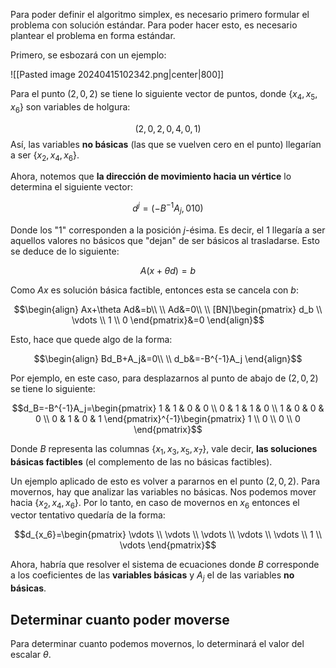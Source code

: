 
Para poder definir el algoritmo simplex, es necesario primero formular el problema con solución estándar. Para poder hacer esto, es necesario plantear el problema en forma estándar. 

Primero, se esbozará con un ejemplo: 

![[Pasted image 20240415102342.png|center|800]] 

Para el punto $(2,0,2)$ se tiene lo siguiente vector de puntos, donde $\lbrace x_4, x_5, x_6\rbrace$ son variables de holgura: 

$$(2,0,2,0,4,0,1)$$
Así, las variables **no básicas** (las que se vuelven cero en el punto) llegarían a ser $\lbrace x_2, x_4, x_6\rbrace$. 

Ahora, notemos que **la dirección de movimiento hacia un vértice** lo determina el siguiente vector: 

$$d^j=(-B^{-1}A_j, 010)$$

Donde los "1" corresponden a la posición $j$-ésima. Es decir, el $1$ llegaría a ser aquellos valores no básicos que "dejan" de ser básicos al trasladarse. Esto se deduce de lo siguiente: 

$$A(x+\theta d)=b$$

Como $Ax$ es solución básica factible, entonces esta se cancela con $b$: 

$$\begin{align}
Ax+\theta Ad&=b\\  \\
Ad&=0\\  \\
[BN]\begin{pmatrix}
d_b \\
\vdots \\
1 \\
0
\end{pmatrix}&=0
\end{align}$$

Esto, hace que quede algo de la forma: 

$$\begin{align}
Bd_B+A_j&=0\\  \\
d_b&=-B^{-1}A_j
\end{align}$$

Por ejemplo, en este caso, para desplazarnos al punto de abajo de $(2,0,2)$ se tiene lo siguiente: 

$$d_B=-B^{-1}A_j=\begin{pmatrix}
1 & 1 & 0 & 0 \\
0 & 1 & 1 & 0 \\
1 & 0 & 0 & 0 \\
0 & 1 & 0 & 1
\end{pmatrix}^{-1}\begin{pmatrix}
1 \\
0 \\
0 \\
0
\end{pmatrix}$$

Donde $B$ representa las columnas $\lbrace x_1, x_3, x_5, x_7\rbrace$, vale decir, **las soluciones básicas factibles** (el complemento de las no básicas factibles). 

Un ejemplo aplicado de esto es volver a pararnos en el punto $(2,0,2)$. Para movernos, hay que analizar las variables no básicas. Nos podemos mover hacia $\lbrace x_2, x_4, x_6\rbrace$. Por lo tanto, en caso de movernos en $x_6$ entonces el vector tentativo quedaría de la forma:

$$d_{x_6}=\begin{pmatrix}
\vdots \\
\vdots \\
\vdots \\
\vdots \\
\vdots \\
1 \\
\vdots
\end{pmatrix}$$

Ahora, habría que resolver el sistema de ecuaciones donde $B$ corresponde a los coeficientes de las **variables básicas** y $A_j$ el de las variables **no básicas**. 

## Determinar cuanto poder moverse 

Para determinar cuanto podemos movernos, lo determinará el valor del escalar $\theta$. 